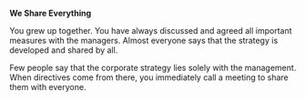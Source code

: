 **We Share Everything**

You grew up together. You have always discussed and agreed all important measures with the managers. Almost everyone says that the strategy is developed and shared by all.

Few people say that the corporate strategy lies solely with the management. When directives come from there, you immediately call a meeting to share them with everyone.
